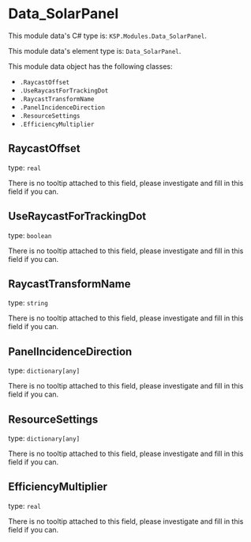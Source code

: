 # Data_SolarPanel

This module data's C# type is: `KSP.Modules.Data_SolarPanel`.

This module data's element type is: `Data_SolarPanel`.

This module data object has the following classes:

- `.RaycastOffset`
- `.UseRaycastForTrackingDot`
- `.RaycastTransformName`
- `.PanelIncidenceDirection`
- `.ResourceSettings`
- `.EfficiencyMultiplier`

## RaycastOffset

type: `real`

There is no tooltip attached to this field, please investigate and fill in this field if you can.

## UseRaycastForTrackingDot

type: `boolean`

There is no tooltip attached to this field, please investigate and fill in this field if you can.

## RaycastTransformName

type: `string`

There is no tooltip attached to this field, please investigate and fill in this field if you can.

## PanelIncidenceDirection

type: `dictionary[any]`

There is no tooltip attached to this field, please investigate and fill in this field if you can.

## ResourceSettings

type: `dictionary[any]`

There is no tooltip attached to this field, please investigate and fill in this field if you can.

## EfficiencyMultiplier

type: `real`

There is no tooltip attached to this field, please investigate and fill in this field if you can.

